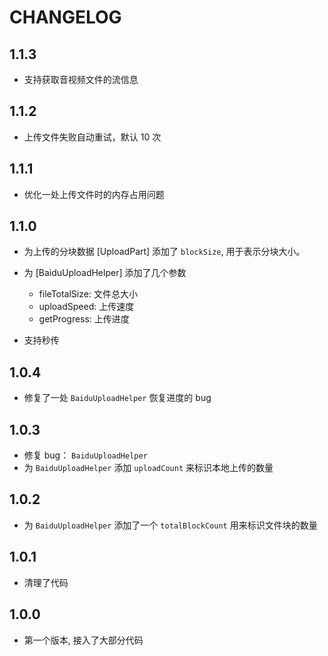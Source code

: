 # CHANGELOG

## 1.1.3

- 支持获取音视频文件的流信息

## 1.1.2

- 上传文件失败自动重试，默认 10 次

## 1.1.1

- 优化一处上传文件时的内存占用问题

## 1.1.0

- 为上传的分块数据 [UploadPart] 添加了 `blockSize`, 用于表示分块大小。

- 为 [BaiduUploadHelper] 添加了几个参数

  - fileTotalSize: 文件总大小
  - uploadSpeed: 上传速度
  - getProgress: 上传进度

- 支持秒传

## 1.0.4

- 修复了一处 `BaiduUploadHelper` 恢复进度的 bug

## 1.0.3

- 修复 bug： `BaiduUploadHelper`
- 为 `BaiduUploadHelper` 添加 `uploadCount` 来标识本地上传的数量

## 1.0.2

- 为 `BaiduUploadHelper` 添加了一个 `totalBlockCount` 用来标识文件块的数量

## 1.0.1

- 清理了代码

## 1.0.0

- 第一个版本, 接入了大部分代码
